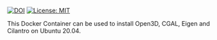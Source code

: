   [![DOI](https://zenodo.org/badge/DOI/10.5281/zenodo.7744246.svg)](https://doi.org/10.5281/zenodo.7744246)
  [![License: MIT](https://img.shields.io/badge/License-MIT-yellow.svg)](https://opensource.org/licenses/MIT)

  
  This Docker Container can be used to install Open3D, CGAL, Eigen and Cilantro on Ubuntu 20.04. 
  
